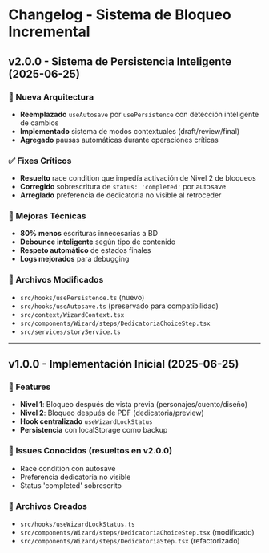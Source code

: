 # Changelog - Sistema de Bloqueo Incremental

## v2.0.0 - Sistema de Persistencia Inteligente (2025-06-25)

### 🚀 Nueva Arquitectura
- **Reemplazado** `useAutosave` por `usePersistence` con detección inteligente de cambios
- **Implementado** sistema de modos contextuales (draft/review/final)
- **Agregado** pausas automáticas durante operaciones críticas

### ✅ Fixes Críticos
- **Resuelto** race condition que impedía activación de Nivel 2 de bloqueos
- **Corregido** sobrescritura de `status: 'completed'` por autosave
- **Arreglado** preferencia de dedicatoria no visible al retroceder

### 🔧 Mejoras Técnicas
- **80% menos** escrituras innecesarias a BD
- **Debounce inteligente** según tipo de contenido
- **Respeto automático** de estados finales
- **Logs mejorados** para debugging

### 📝 Archivos Modificados
- `src/hooks/usePersistence.ts` (nuevo)
- `src/hooks/useAutosave.ts` (preservado para compatibilidad)
- `src/context/WizardContext.tsx` 
- `src/components/Wizard/steps/DedicatoriaChoiceStep.tsx`
- `src/services/storyService.ts`

---

## v1.0.0 - Implementación Inicial (2025-06-25)

### 🎯 Features
- **Nivel 1**: Bloqueo después de vista previa (personajes/cuento/diseño)
- **Nivel 2**: Bloqueo después de PDF (dedicatoria/preview)
- **Hook centralizado** `useWizardLockStatus`
- **Persistencia** con localStorage como backup

### 🐛 Issues Conocidos (resueltos en v2.0.0)
- Race condition con autosave
- Preferencia dedicatoria no visible
- Status 'completed' sobrescrito

### 📝 Archivos Creados
- `src/hooks/useWizardLockStatus.ts`
- `src/components/Wizard/steps/DedicatoriaChoiceStep.tsx` (modificado)
- `src/components/Wizard/steps/DedicatoriaStep.tsx` (refactorizado)